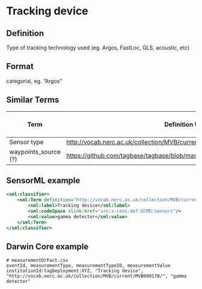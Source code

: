 # Tracking device

## Definition 
 Type of tracking technology used (eg. Argos, FastLoc, GLS, acoustic, etc) 

## Format
 categorial, eg. “Argos”

## Similar Terms 
|Term|Definition URL|Source Vocabulary Publisher/Creator|
|----|----------|-----------------|
|Sensor type|http://vocab.nerc.ac.uk/collection/MVB/current/MVB000170/|NERC/MVB|
|waypoints_source (?)|https://github.com/tagbase/tagbase/blob/master/eTagMetadataInventory.csv#L124|Tagbase|

## SensorML example
```xml
<sml:classifier>
    <sml:Term definition="http://vocab.nerc.ac.uk/collection/MVB/current/MVB000170/">
        <sml:label>Tracking device</sml:label>
        <sml:codeSpace xlink:href="urn:x-ceos:def:GCMD:sensors"/>
        <sml:value>gamma detector</sml:value>
    </sml:Term>
</sml:classifier>
```
## Darwin Core example
```csv
# measurementOrFact.csv
eventId, measurementType, measurementTypeID, measurementValue
institutionId:tagDeployment:XYZ, "Tracking device", "http://vocab.nerc.ac.uk/collection/MVB/current/MVB000170/", "gamma detector"
```